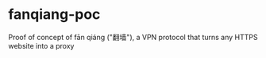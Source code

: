 # fanqiang-poc

Proof of concept of fān qiáng ("翻墙"), a VPN protocol that turns any HTTPS website into a proxy
